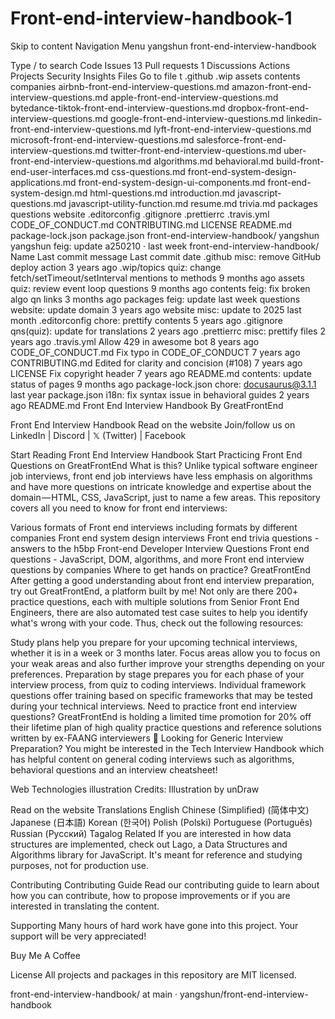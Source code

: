 # Front-end-interview-handbook-1

Skip to content
Navigation Menu
yangshun
front-end-interview-handbook

Type / to search
Code
Issues
13
Pull requests
1
Discussions
Actions
Projects
Security
Insights
Files
Go to file
t
.github
.wip
assets
contents
companies
airbnb-front-end-interview-questions.md
amazon-front-end-interview-questions.md
apple-front-end-interview-questions.md
bytedance-tiktok-front-end-interview-questions.md
dropbox-front-end-interview-questions.md
google-front-end-interview-questions.md
linkedin-front-end-interview-questions.md
lyft-front-end-interview-questions.md
microsoft-front-end-interview-questions.md
salesforce-front-end-interview-questions.md
twitter-front-end-interview-questions.md
uber-front-end-interview-questions.md
algorithms.md
behavioral.md
build-front-end-user-interfaces.md
css-questions.md
front-end-system-design-applications.md
front-end-system-design-ui-components.md
front-end-system-design.md
html-questions.md
introduction.md
javascript-questions.md
javascript-utility-function.md
resume.md
trivia.md
packages
questions
website
.editorconfig
.gitignore
.prettierrc
.travis.yml
CODE_OF_CONDUCT.md
CONTRIBUTING.md
LICENSE
README.md
package-lock.json
package.json
front-end-interview-handbook/
yangshun
yangshun
feig: update
a250210
 · 
last week
front-end-interview-handbook/
Name	Last commit message	Last commit date
.github
misc: remove GitHub deploy action
3 years ago
.wip/topics
quiz: change fetch/setTimeout/setInterval mentions to methods
9 months ago
assets
quiz: review event loop questions
9 months ago
contents
feig: fix broken algo qn links
3 months ago
packages
feig: update
last week
questions
website: update domain
3 years ago
website
misc: update to 2025
last month
.editorconfig
chore: prettify contents
5 years ago
.gitignore
qns(quiz): update for translations
2 years ago
.prettierrc
misc: prettify files
2 years ago
.travis.yml
Allow 429 in awesome bot
8 years ago
CODE_OF_CONDUCT.md
Fix typo in CODE_OF_CONDUCT
7 years ago
CONTRIBUTING.md
Edited for clarity and concision (#108)
7 years ago
LICENSE
Fix copyright header
7 years ago
README.md
contents: update status of pages
9 months ago
package-lock.json
chore: docusaurus@3.1.1
last year
package.json
i18n: fix syntax issue in behavioral guides
2 years ago
README.md
Front End Interview Handbook
By GreatFrontEnd

Front End Interview Handbook
Read on the website
Join/follow us on LinkedIn | Discord | 𝕏 (Twitter) | Facebook

Start Reading Front End Interview Handbook
Start Practicing Front End Questions on GreatFrontEnd
What is this?
Unlike typical software engineer job interviews, front end job interviews have less emphasis on algorithms and have more questions on intricate knowledge and expertise about the domain — HTML, CSS, JavaScript, just to name a few areas. This repository covers all you need to know for front end interviews:

Various formats of Front end interviews including formats by different companies
Front end system design interviews
Front end trivia questions - answers to the h5bp Front-end Developer Interview Questions
Front end questions - JavaScript, DOM, algorithms, and more
Front end interview questions by companies
Where to get hands on practice?
GreatFrontEnd
After getting a good understanding about front end interview preparation, try out GreatFrontEnd, a platform built by me! Not only are there 200+ practice questions, each with multiple solutions from Senior Front End Engineers, there are also automated test case suites to help you identify what's wrong with your code. Thus, check out the following resources:

Study plans help you prepare for your upcoming technical interviews, whether it is in a week or 3 months later.
Focus areas allow you to focus on your weak areas and also further improve your strengths depending on your preferences.
Preparation by stage prepares you for each phase of your interview process, from quiz to coding interviews.
Individual framework questions offer training based on specific frameworks that may be tested during your technical interviews.
Need to practice front end interview questions? GreatFrontEnd is holding a limited time promotion for 20% off their lifetime plan of high quality practice questions and reference solutions written by ex-FAANG interviewers 🚀
Looking for Generic Interview Preparation?
You might be interested in the Tech Interview Handbook which has helpful content on general coding interviews such as algorithms, behavioral questions and an interview cheatsheet!

Web Technologies illustration
Credits: Illustration by unDraw

Read on the website
Translations
English
Chinese (Simplified) (简体中文)
Japanese (日本語)
Korean (한국어)
Polish (Polski)
Portuguese (Português)
Russian (Русский)
Tagalog
Related
If you are interested in how data structures are implemented, check out Lago, a Data Structures and Algorithms library for JavaScript. It's meant for reference and studying purposes, not for production use.

Contributing
Contributing Guide
Read our contributing guide to learn about how you can contribute, how to propose improvements or if you are interested in translating the content.

Supporting
Many hours of hard work have gone into this project. Your support will be very appreciated!

Buy Me A Coffee

License
All projects and packages in this repository are MIT licensed.

front-end-interview-handbook/ at main · yangshun/front-end-interview-handbook
